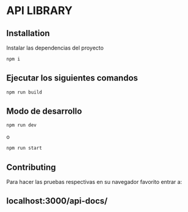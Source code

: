 # API LIBRARY


## Installation

Instalar las dependencias del proyecto

```bash
npm i
```

## Ejecutar los siguientes comandos

```bash
npm run build
```
## Modo de desarrollo
```bash
npm run dev
```

o

```bash
npm run start
```

## Contributing

Para hacer las pruebas respectivas en su navegador favorito entrar a:

## localhost:3000/api-docs/


